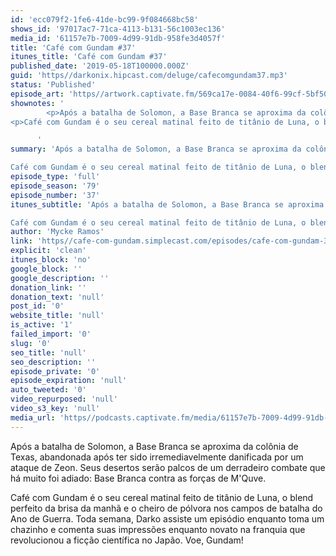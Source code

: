 ```yaml
---
id: 'ecc079f2-1fe6-41de-bc99-9f084668bc58'
shows_id: '97017ac7-71ca-4113-b131-56c1003ec136'
media_id: '61157e7b-7009-4d99-91db-958fe3d4057f'
title: 'Café com Gundam #37'
itunes_title: 'Café com Gundam #37'
published_date: '2019-05-18T100000.000Z'
guid: 'https//darkonix.hipcast.com/deluge/cafecomgundam37.mp3'
status: 'Published'
episode_art: 'https//artwork.captivate.fm/569ca17e-0084-40f6-99cf-5bf50ae5d69b/1005-itunes-1582369201.jpg'
shownotes: '
        <p>Após a batalha de Solomon, a Base Branca se aproxima da colônia de Texas, abandonada após ter sido irremediavelmente danificada por um ataque de Zeon. Seus desertos serão palcos de um derradeiro combate que há muito foi adiado Base Branca contra as forças de MQuve.</p>
<p>Café com Gundam é o seu cereal matinal feito de titânio de Luna, o blend perfeito da brisa da manhã e o cheiro de pólvora nos campos de batalha do Ano de Guerra. Toda semana, Darko assiste um episódio enquanto toma um chazinho e comenta suas impressões enquanto novato na franquia que revolucionou a ficção científica no Japão. Voe, Gundam!</p>

      '
summary: 'Após a batalha de Solomon, a Base Branca se aproxima da colônia de Texas, abandonada após ter sido irremediavelmente danificada por um ataque de Zeon. Seus desertos serão palcos de um derradeiro combate que há muito foi adiado Base Branca contra as forças de MQuve.

Café com Gundam é o seu cereal matinal feito de titânio de Luna, o blend perfeito da brisa da manhã e o cheiro de pólvora nos campos de batalha do Ano de Guerra. Toda semana, Darko assiste um episódio enquanto toma um chazinho e comenta suas impressões enquanto novato na franquia que revolucionou a ficção científica no Japão. Voe, Gundam!'
episode_type: 'full'
episode_season: '79'
episode_number: '37'
itunes_subtitle: 'Após a batalha de Solomon, a Base Branca se aproxima da colônia de Texas, abandonada após ter sido irremediavelmente danificada por um ataque de Zeon. Seus desertos serão palcos de um derradeiro combate que há muito foi adiado Base Branca contra as forças de MQuve.

Café com Gundam é o seu cereal matinal feito de titânio de Luna, o blend perfeito da brisa da manhã e o cheiro de pólvora nos campos de batalha do Ano de Guerra. Toda semana, Darko assiste um episódio enquanto toma um chazinho e comenta suas impressões enquanto novato na franquia que revolucionou a ficção científica no Japão. Voe, Gundam!'
author: 'Mycke Ramos'
link: 'https//cafe-com-gundam.simplecast.com/episodes/cafe-com-gundam-37-3vs3nSNv'
explicit: 'clean'
itunes_block: 'no'
google_block: ''
google_description: ''
donation_link: ''
donation_text: 'null'
post_id: '0'
website_title: 'null'
is_active: '1'
failed_import: '0'
slug: '0'
seo_title: 'null'
seo_description: ''
episode_private: '0'
episode_expiration: 'null'
auto_tweeted: '0'
video_repurposed: 'null'
video_s3_key: 'null'
media_url: 'https//podcasts.captivate.fm/media/61157e7b-7009-4d99-91db-958fe3d4057f/cafecomgundam37_tc.mp3'
---
```

Após a batalha de Solomon, a Base Branca se aproxima da colônia de Texas, abandonada após ter sido irremediavelmente danificada por um ataque de Zeon. Seus desertos serão palcos de um derradeiro combate que há muito foi adiado: Base Branca contra as forças de M'Quve.

Café com Gundam é o seu cereal matinal feito de titânio de Luna, o blend perfeito da brisa da manhã e o cheiro de pólvora nos campos de batalha do Ano de Guerra. Toda semana, Darko assiste um episódio enquanto toma um chazinho e comenta suas impressões enquanto novato na franquia que revolucionou a ficção científica no Japão. Voe, Gundam!